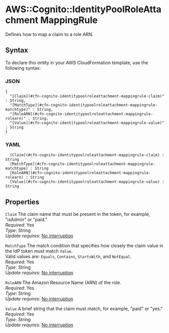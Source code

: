 # AWS::Cognito::IdentityPoolRoleAttachment MappingRule<a name="aws-properties-cognito-identitypoolroleattachment-mappingrule"></a>

Defines how to map a claim to a role ARN\.

## Syntax<a name="aws-properties-cognito-identitypoolroleattachment-mappingrule-syntax"></a>

To declare this entity in your AWS CloudFormation template, use the following syntax:

### JSON<a name="aws-properties-cognito-identitypoolroleattachment-mappingrule-syntax.json"></a>

```
{
  "[Claim](#cfn-cognito-identitypoolroleattachment-mappingrule-claim)" : String,
  "[MatchType](#cfn-cognito-identitypoolroleattachment-mappingrule-matchtype)" : String,
  "[RoleARN](#cfn-cognito-identitypoolroleattachment-mappingrule-rolearn)" : String,
  "[Value](#cfn-cognito-identitypoolroleattachment-mappingrule-value)" : String
}
```

### YAML<a name="aws-properties-cognito-identitypoolroleattachment-mappingrule-syntax.yaml"></a>

```
﻿  [Claim](#cfn-cognito-identitypoolroleattachment-mappingrule-claim) : String
﻿  [MatchType](#cfn-cognito-identitypoolroleattachment-mappingrule-matchtype) : String
﻿  [RoleARN](#cfn-cognito-identitypoolroleattachment-mappingrule-rolearn) : String
﻿  [Value](#cfn-cognito-identitypoolroleattachment-mappingrule-value) : String
```

## Properties<a name="aws-properties-cognito-identitypoolroleattachment-mappingrule-properties"></a>

`Claim`  <a name="cfn-cognito-identitypoolroleattachment-mappingrule-claim"></a>
The claim name that must be present in the token, for example, "isAdmin" or "paid\."  
*Required*: Yes  
*Type*: String  
*Update requires*: [No interruption](https://docs.aws.amazon.com/AWSCloudFormation/latest/UserGuide/using-cfn-updating-stacks-update-behaviors.html#update-no-interrupt)

`MatchType`  <a name="cfn-cognito-identitypoolroleattachment-mappingrule-matchtype"></a>
The match condition that specifies how closely the claim value in the IdP token must match `Value`\.  
Valid values are: `Equals`, `Contains`, `StartsWith`, and `NotEqual`\.  
*Required*: Yes  
*Type*: String  
*Update requires*: [No interruption](https://docs.aws.amazon.com/AWSCloudFormation/latest/UserGuide/using-cfn-updating-stacks-update-behaviors.html#update-no-interrupt)

`RoleARN`  <a name="cfn-cognito-identitypoolroleattachment-mappingrule-rolearn"></a>
The Amazon Resource Name \(ARN\) of the role\.  
*Required*: Yes  
*Type*: String  
*Update requires*: [No interruption](https://docs.aws.amazon.com/AWSCloudFormation/latest/UserGuide/using-cfn-updating-stacks-update-behaviors.html#update-no-interrupt)

`Value`  <a name="cfn-cognito-identitypoolroleattachment-mappingrule-value"></a>
A brief string that the claim must match, for example, "paid" or "yes\."  
*Required*: Yes  
*Type*: String  
*Update requires*: [No interruption](https://docs.aws.amazon.com/AWSCloudFormation/latest/UserGuide/using-cfn-updating-stacks-update-behaviors.html#update-no-interrupt)